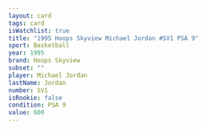```yaml
---
layout: card
tags: card
isWatchlist: true
title: "1995 Hoops Skyview Michael Jordan #SV1 PSA 9"
sport: Basketball
year: 1995
brand: Hoops Skyview
subset: ""
player: Michael Jordan
lastName: Jordan
number: SV1
isRookie: false
condition: PSA 9
value: 600
---
```

